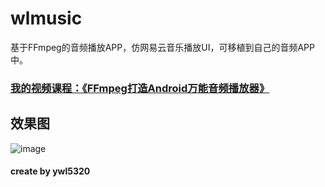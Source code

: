 # wlmusic
基于FFmpeg的音频播放APP，仿网易云音乐播放UI，可移植到自己的音频APP中。

### [我的视频课程：《FFmpeg打造Android万能音频播放器》](https://edu.csdn.net/course/detail/6842)

## 效果图
![image](https://github.com/wanliyang1990/wlmusic/blob/master/imgs/music.gif)<br/>

#### create by ywl5320
